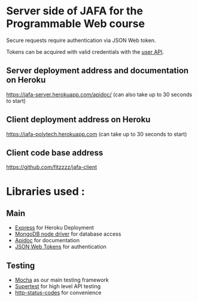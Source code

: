 # Server side of JAFA for the Programmable Web course

Secure requests require authentication via JSON Web token. 

Tokens can be acquired with valid credentials with the [user API](https://jafa-server.herokuapp.com/apidoc/#api-user-PostJafaApiUsersAuthenticate).


## Server deployment address and documentation on Heroku

https://jafa-server.herokuapp.com/apidoc/
(can also take up to 30 seconds to start)

## Client deployment address on Heroku

https://jafa-polytech.herokuapp.com
(can take up to 30 seconds to start)

## Client code base address

https://github.com/fitzzzz/jafa-client

# Libraries used :

## Main

* [Express](https://expressjs.com/fr/) for Heroku Deployment
* [MongoDB node driver](https://www.npmjs.com/package/mongodb/) for database access
* [Apidoc](http://apidocjs.com/) for documentation
* [JSON Web Tokens](https://jwt.io/) for authentication

## Testing

* [Mocha](https://mochajs.org/) as our main testing framework
* [Supertest](https://www.npmjs.com/package/supertest) for high level API testing
* [http-status-codes](https://www.npmjs.com/package/http-status-codes) for convenience